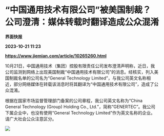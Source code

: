 # “中国通用技术有限公司”被美国制裁？公司澄清：媒体转载时翻译造成公众混淆
**界面快报**

**2023-10-21 11:23**

**https://www.jiemian.com/article/10265260.html**

10月21日，中国通用技术（集团）控股有限责任公司发布澄清声明称，近日，我公司监测到网络上出现美国制裁“中国通用技术有限公司”的消息。经核实，列入美国制裁名单的公司名为“General Technology Limited”，与我公司英文名称相近，部分网络媒体在转载该消息时将其翻译为“中国通用技术有限公司”，造成了公众混淆。

根据在国家市场监督管理部门备案的公司章程，我公司英文名称为“China General Technology (Group) Holding Co., Ltd.”，简称“GENERTEC”。我公司下属企业中，也没有使用“General Technology Limited”作为英文名称的企业。请广大社会公众注意区分。

![](https://img2.jiemian.com/101/original/20231021/169788600460457400_a700xH.jpg)
